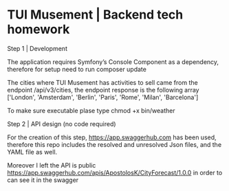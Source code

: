 # TUI Musement | Backend tech homework

Step 1 | Development

The application requires Symfony’s Console Component as a dependency, therefore for setup need to run
composer update

The cities where TUI Musement has activities to sell came from the endpoint /api/v3/cities, the endpoint response is the following array ['London', 'Amsterdam', 'Berlin', 'Paris', 'Rome', 'Milan', 'Barcelona'] 

To make sure executable plase type chmod +x bin/weather

Step 2 | API design (no code required)

For the creation of this step, https://app.swaggerhub.com has been used, therefore this repo includes the resolved and unresolved Json files, and the YAML file as well. 

Moreover I left the API is public https://app.swaggerhub.com/apis/ApostolosK/CityForecast/1.0.0 in order to can see it in the swagger
